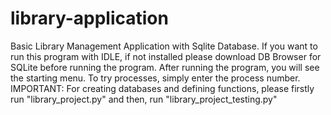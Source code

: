 # library-application
Basic Library Management Application with Sqlite Database.
If you want to run this program with IDLE, if not installed please download DB Browser for SQLite before running the program. 
After running the program, you will see the starting menu. To try processes, simply enter the process number.
IMPORTANT: For creating databases and defining functions, please firstly run "library_project.py" and then, run "library_project_testing.py" 
